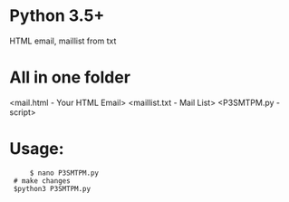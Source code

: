 # Python 3.5+
HTML email, maillist from txt

# All in one folder
<mail.html - Your HTML Email>
<maillist.txt - Mail List>
<P3SMTPM.py - script>

# Usage:
         $ nano P3SMTPM.py
	 # make changes
	 $python3 P3SMTPM.py

